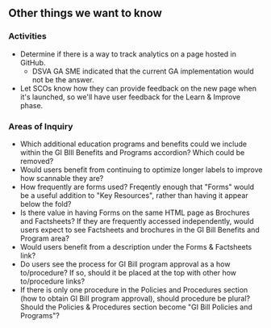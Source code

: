
## Other things we want to know

### Activities
- Determine if there is a way to track analytics on a page hosted in GitHub. 
   - DSVA GA SME indicated that the current GA implementation would not be the answer.
- Let SCOs know how they can provide feedback on the new page when it's launched, so we'll have user feedback for the Learn & Improve phase.

### Areas of Inquiry
* Which additional education programs and benefits could we include within the GI BIll Benefits and Programs accordion? Which could be removed?
* Would users benefit from continuing to optimize longer labels to improve how scannable they are?
* How frequently are forms used? Freqently enough that "Forms" would be a useful addition to "Key Resources", rather than having it appear below the fold?
* Is there value in having Forms on the same HTML page as Brochures and Factsheets? If they are frequently accessed independently, would users expect to see Factsheets and brochures in the GI Bill Benefits and Program area?
* Would users benefit from a description under the Forms & Factsheets link?
* Do users see the process for GI Bill program approval as a how to/procedure? If so, should it be placed at the top with other how to/procedure links?
* If there is only one procedure in the Policies and Procedures section (how to obtain GI Bill program approval), should procedure be plural? Should the Policies & Procedures section become "GI Bill Policies and Programs"?
